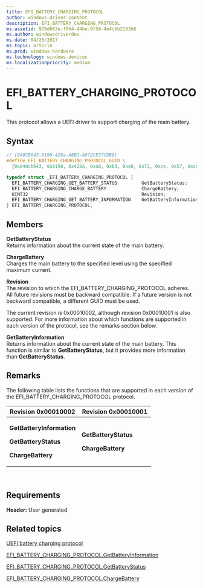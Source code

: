 ```yaml
---
title: EFI_BATTERY_CHARGING_PROTOCOL
author: windows-driver-content
description: EFI_BATTERY_CHARGING_PROTOCOL
ms.assetid: 978d063e-f864-44be-9f58-4e4c6b2193b8
ms.author: windowsdriverdev
ms.date: 04/20/2017
ms.topic: article
ms.prod: windows-hardware
ms.technology: windows-devices
ms.localizationpriority: medium
---
```


# EFI\_BATTERY\_CHARGING\_PROTOCOL


This protocol allows a UEFI driver to support charging of the main battery.

## Syntax


```cpp
// {840CB643-8198-428a-A8B3-A072CE57CDB9}
#define EFI_BATTERY_CHARGING_PROTOCOL_GUID \
  {0x840cb643, 0x8198, 0x428a, 0xa8, 0xb3, 0xa0, 0x72, 0xce, 0x57, 0xcd, 0xb9};

typedef struct _EFI_BATTERY_CHARGING_PROTOCOL {
  EFI_BATTERY_CHARGING_GET_BATTERY_STATUS         GetBatteryStatus;
  EFI_BATTERY_CHARGING_CHARGE_BATTERY             ChargeBattery; 
  UINT32                                          Revision;
  EFI_BATTERY_CHARGING_GET_BATTERY_INFORMATION    GetBatteryInformation;
} EFI_BATTERY_CHARGING_PROTOCOL;
```

## Members


<a href="" id="getbatterystatus"></a>**GetBatteryStatus**  
Returns information about the current state of the main battery.

<a href="" id="chargebattery"></a>**ChargeBattery**  
Charges the main battery to the specified level using the specified maximum current.

<a href="" id="revision"></a>**Revision**  
The revision to which the EFI\_BATTERY\_CHARGING\_PROTOCOL adheres. All future revisions must be backward compatible. If a future version is not backward compatible, a different GUID must be used.

The current revision is 0x00010002, although revision 0x00010001 is also supported. For more information about which functions are supported in each version of the protocol, see the remarks section below.

<a href="" id="getbatteryinformation"></a>**GetBatteryInformation**  
Returns information about the current state of the main battery. This function is similar to **GetBatteryStatus**, but it provides more information than **GetBatteryStatus**.

## Remarks


The following table lists the functions that are supported in each version of the EFI\_BATTERY\_CHARGING\_PROTOCOL protocol.

<table>
<colgroup>
<col width="50%" />
<col width="50%" />
</colgroup>
<thead>
<tr class="header">
<th>Revision 0x00010002</th>
<th>Revision 0x00010001</th>
</tr>
</thead>
<tbody>
<tr class="odd">
<td><p><strong>GetBatteryInformation</strong></p>
<p><strong>GetBatteryStatus</strong></p>
<p><strong>ChargeBattery</strong></p></td>
<td><p><strong>GetBatteryStatus</strong></p>
<p><strong>ChargeBattery</strong></p></td>
</tr>
</tbody>
</table>

 

## Requirements


**Header:** User generated

## Related topics

[UEFI battery charging protocol](uefi-battery-charging-protocol.md)  

[EFI\_BATTERY\_CHARGING\_PROTOCOL.GetBatteryInformation](efi-battery-charging-protocolgetbatteryinformation.md)  

[EFI\_BATTERY\_CHARGING\_PROTOCOL.GetBatteryStatus](efi-battery-charging-protocolgetbatterystatus.md)  

[EFI\_BATTERY\_CHARGING\_PROTOCOL.ChargeBattery](efi-battery-charging-protocolchargebattery.md)  
